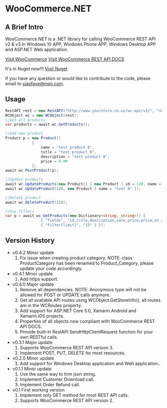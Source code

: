 ﻿WooCommerce.NET
======================

A Brief Intro
-------------------

WooCommerce.NET is a .NET library for calling WooCommerce REST API v2 & v3 in Windows 10 APP, Windows Phone APP, Windows Desktop APP and ASP.NET Web application.

[Visit WooCommerce](http://www.woothemes.com/woocommerce/)
[Visit WooCommerce REST API DOCS](http://woothemes.github.io/woocommerce-rest-api-docs/)

It's in Nuget now!!! 
[Visit Nuget](https://www.nuget.org/packages/WooCommerceNET)


If you have any question or would like to contribute to the code, please email to xiaofaye@msn.com.

Usage
-------------------

```cs
RestAPI rest = new RestAPI("http://www.yourstore.co.nz/wc-api/v3/", "<WooCommerce Key>", "<WooCommerce Secret");
WCObject wc = new WCObject(rest);
//Get all products
var products = await wc.GetProducts();

//Add new product
Product p = new Product()
            {
                name = "test product 8",
                title = "test product 8",
                description = "test product 8",
                price = 8.0M
            };
await wc.PostProduct(p);

//Update products
await wc.UpdateProducts(new Product[] { new Product { id = 128, name = "test 99" } });
await wc.UpdateProduct(128, new Product { name = "test 9" });

//Delete product
await wc.DeleteProduct(128);

//Use filters
var p = await wc.GetProducts(new Dictionary<string, string>() {
                { "fields", "id,title,description,sale_price,price,in_stock,short_description,average_rating,images" },
                { "filter[limit]", "15" } });


```

Version History
-------------------
* v0.4.2 Minor update
  1. Fix issue when creating product category. NOTE: class ProductCategory has been renamed to Product_Category, please update your code accordingly.
* v0.4.1 Minor update
  1. Add https support.
* v0.4.0 Major update
  1. Remove all dependencies. NOTE: Anonymous type will not be allowed for POST or UPDATE calls anymore.
  2. Get all avaliable API routes using WCObject.GetStoreInfo(), all routes are in the WCRoutes property.
  3. Add support for ASP.NET Core 5.0, Xamarin.Android and Xamarin.iOS projects.
  4. Properties of all objects now compliant with WooCommerce REST API DOCS.
  5. Provide built-in RestAPI.SendHttpClientRequest function for your own RESTful calls.
* v0.3.1 Major update
  1. Supports WooCommerce REST API version 3.
  2. Implement POST, PUT, DELETE for most resources.
* v0.2.0 Minor update
  1. Add support for Windows Desktop application and Web application..
* v0.1.1 Minor update
  1. Use the same way to trim json string.
  2. Implement Customer Download call.
  3. Implement Order Refund call.
* v0.1 First working version
  1. Implement only GET method for most REST API calls.
  2. Supports WooCommerce REST API version 2.
